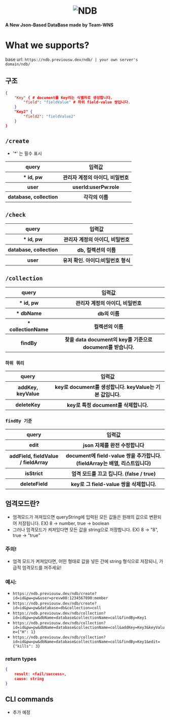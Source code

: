 <h1 align="center"><img src="" alt= NDB></h1>
<strong align="center">A New Json-Based DataBase made by Team-WNS</strong>


# What we supports?
base url: ```https://ndb.previousw.dev/ndb/ | your own server's domain/ndb/ ```

## 구조
```json
{
    "Key" { # document를 Key라는 식별자로 생성합니다.
        "field": "fieldValue" # 하위 field-value 쌍입니다.
    }
    "Key2" {
        "field2": "fieldValue2"
    }
}
```

## `/create`
- '*' 는 필수 표시
<table>
  <tr>
    <th>query</th>
    <th>입력값</th>
  </tr>
  <tr>
    <th>* id, pw</th>
    <th>관리자 계정의 아이디, 비밀번호</th>
  </tr>
  <tr>
    <th>user</th>
    <th>userId:userPw:role</th>
  </tr>
  <tr>
    <th>database, collection</th>
    <th>각각의 이름</th>
  </tr>
</table>

## `/check`
<table>
  <tr>
    <th>query</th>
    <th>입력값</th>
  </tr>
  <tr>
    <th>* id, pw</th>
    <th>관리자 계정의 아이디, 비밀번호</th>
  </tr>
  <tr>
    <th>database, collection</th>
    <th>db, 컬렉션의 이름</th>
  </tr>
  <tr>
    <th>user</th>
    <th>유저 확인. 아이디:비밀번호 형식</th>
  </tr>
  
</table>

## `/collection`
<table>
  <tr>
    <th>query</th>
    <th>입력값</th>
  </tr>
  <tr>
    <th>* id, pw</th>
    <th>관리자 계정의 아이디, 비밀번호</th>
  </tr>
  <tr>
    <th>* dbName</th>
    <th>db의 이름</th>
  </tr>
  <tr>
    <th>* collectionName</th>
    <th>컬렉션의 이름</th>
  </tr>
  <tr>
    <th>findBy</th> 
    <th>찾을 data document의 key를 기준으로 document를 받습니다.</th>
  </tr>
</table>


### `하위 쿼리`
<table>
  <tr>
    <th>query</th>
    <th>입력값</th>
  </tr>
  <tr>
    <th>addKey, keyValue</th>
    <th>key로 document를 생성합니다. keyValue는 기본 값입니다.</th>
  </tr>
  <tr>
    <th>deleteKey</th>
    <th>key로 특정 document를 삭제합니다.</th>
  </tr>
</table>

### `findBy 기준`
<table>
  <tr>
    <th>query</th>
    <th>입력값</th>
  </tr>
  <tr>
    <th>edit</th>
    <th>json 자체를 완전 수정합니다</th>
  </tr>
  <tr>
    <th>addField, fieldValue / fieldArray</th>
    <th>document에 field-value 쌍을 추가합니다. (fieldArray는 배열, 리스트입니다)</th>
  </tr>
    <tr>
        <th>isStrict</th>
        <th>엄격 모드를 끄고 킵니다. (false / true) </th>
    </tr>
  <tr>
    <th>deleteField</th>
    <th>key로 그 field-value 쌍을 삭제합니다.</th>
  </tr>
</table>

## 엄격모드란?
- 엄격모드가 꺼져있으면 queryString에 입력된 모든 값들은 원래의 값으로 변환되어 저장됩니다. EX) 8 -> number, true -> boolean
- 그러나 엄격모드가 켜져있다면 모든 값을 string으로 저장합니다. EX) 8 -> "8", true -> "true"
### 주의!
- 엄격 모드가 켜져있다면, 어떤 형태로 값을 넣든 간에 string 형식으로 저장되니, 가급적 엄격모드를 꺼주세요!
### 예시: 
- ``` https://ndb.previousw.dev/ndb/create?id=id&pw=pw&user=prevw08:1234567890:member ``` 
- ``` https://ndb.previousw.dev/ndb/create?id=id&pw=pw&database=db&collection=coll ```
- `https://ndb.previousw.dev/ndb/collection?id=id&pw=pw&dbName=database&collectionName=coll&findBy=Key1`
- `https://ndb.previousw.dev/ndb/collection?id=id&pw=pw&dbName=database&collectionName=coll&addKey=Key3&keyValue={"H": 1}`
- `https://ndb.previousw.dev/ndb/collection?id=id&pw=pw&dbName=database&collectionName=coll&findBy=Key1&edit={"kills": 3}`

### return types
```json
{
    result: <fail/success>,
    cause: string
}
```

## CLI commands
- 추가 예정
